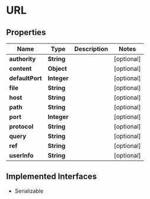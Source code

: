 

# URL


## Properties

Name | Type | Description | Notes
------------ | ------------- | ------------- | -------------
**authority** | **String** |  |  [optional]
**content** | **Object** |  |  [optional]
**defaultPort** | **Integer** |  |  [optional]
**file** | **String** |  |  [optional]
**host** | **String** |  |  [optional]
**path** | **String** |  |  [optional]
**port** | **Integer** |  |  [optional]
**protocol** | **String** |  |  [optional]
**query** | **String** |  |  [optional]
**ref** | **String** |  |  [optional]
**userInfo** | **String** |  |  [optional]


## Implemented Interfaces

* Serializable


